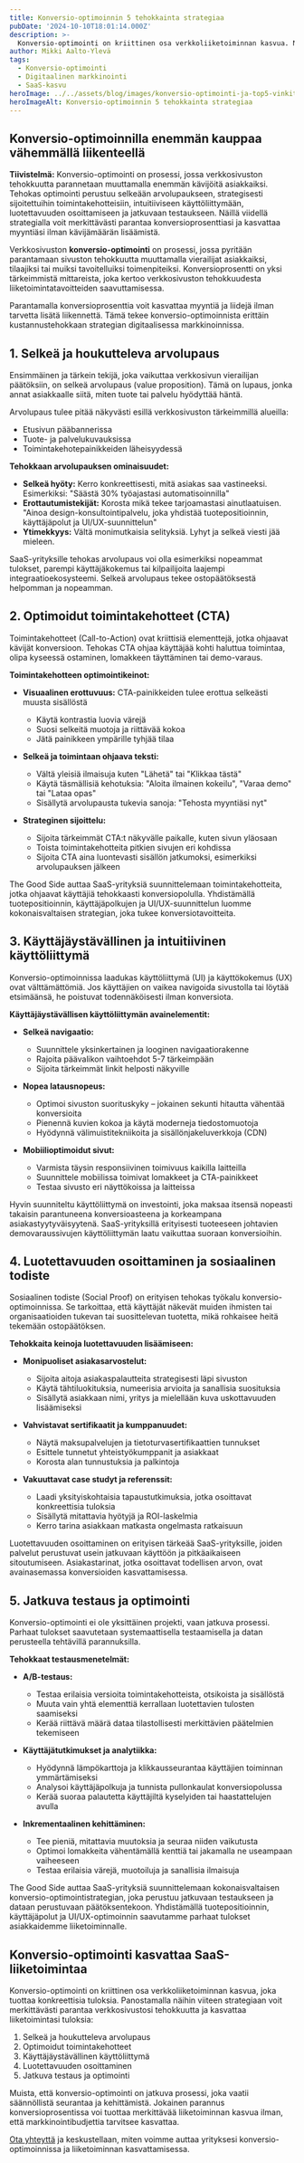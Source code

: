 ```yaml
---
title: Konversio-optimoinnin 5 tehokkainta strategiaa
pubDate: '2024-10-10T18:01:14.000Z'
description: >-
  Konversio-optimointi on kriittinen osa verkkoliiketoiminnan kasvua. Näillä viidellä strategialla parannat konversioprosenttiasi ja kasvatat myyntiäsi.
author: Mikki Aalto-Ylevä
tags:
  - Konversio-optimointi
  - Digitaalinen markkinointi
  - SaaS-kasvu
heroImage: ../../assets/blog/images/konversio-optimointi-ja-top5-vinkit/featured.webp
heroImageAlt: Konversio-optimoinnin 5 tehokkainta strategiaa
---
```


## Konversio-optimoinnilla enemmän kauppaa vähemmällä liikenteellä

**Tiivistelmä:** Konversio-optimointi on prosessi, jossa verkkosivuston tehokkuutta parannetaan muuttamalla enemmän kävijöitä asiakkaiksi. Tehokas optimointi perustuu selkeään arvolupaukseen, strategisesti sijoitettuihin toimintakehotteisiin, intuitiiviseen käyttöliittymään, luotettavuuden osoittamiseen ja jatkuvaan testaukseen. Näillä viidellä strategialla voit merkittävästi parantaa konversioprosenttiasi ja kasvattaa myyntiäsi ilman kävijämäärän lisäämistä.

Verkkosivuston **konversio-optimointi** on prosessi, jossa pyritään parantamaan sivuston tehokkuutta muuttamalla vierailijat asiakkaiksi, tilaajiksi tai muiksi tavoitelluiksi toimenpiteiksi. Konversioprosentti on yksi tärkeimmistä mittareista, joka kertoo verkkosivuston tehokkuudesta liiketoimintatavoitteiden saavuttamisessa.

Parantamalla konversioprosenttia voit kasvattaa myyntiä ja liidejä ilman tarvetta lisätä liikennettä. Tämä tekee konversio-optimoinnista erittäin kustannustehokkaan strategian digitaalisessa markkinoinnissa.

## 1. Selkeä ja houkutteleva arvolupaus

Ensimmäinen ja tärkein tekijä, joka vaikuttaa verkkosivun vierailijan päätöksiin, on selkeä arvolupaus (value proposition). Tämä on lupaus, jonka annat asiakkaalle siitä, miten tuote tai palvelu hyödyttää häntä.

Arvolupaus tulee pitää näkyvästi esillä verkkosivuston tärkeimmillä alueilla:
- Etusivun pääbannerissa
- Tuote- ja palvelukuvauksissa
- Toimintakehotepainikkeiden läheisyydessä

**Tehokkaan arvolupauksen ominaisuudet:**

- **Selkeä hyöty:** Kerro konkreettisesti, mitä asiakas saa vastineeksi. Esimerkiksi: "Säästä 30% työajastasi automatisoinnilla"
- **Erottautumistekijät:** Korosta mikä tekee tarjoamastasi ainutlaatuisen. "Ainoa design-konsultointipalvelu, joka yhdistää tuotepositioinnin, käyttäjäpolut ja UI/UX-suunnittelun"
- **Ytimekkyys:** Vältä monimutkaisia selityksiä. Lyhyt ja selkeä viesti jää mieleen.

SaaS-yrityksille tehokas arvolupaus voi olla esimerkiksi nopeammat tulokset, parempi käyttäjäkokemus tai kilpailijoita laajempi integraatioekosysteemi. Selkeä arvolupaus tekee ostopäätöksestä helpomman ja nopeamman.

## 2. Optimoidut toimintakehotteet (CTA)

Toimintakehotteet (Call-to-Action) ovat kriittisiä elementtejä, jotka ohjaavat kävijät konversioon. Tehokas CTA ohjaa käyttäjää kohti haluttua toimintaa, olipa kyseessä ostaminen, lomakkeen täyttäminen tai demo-varaus.

**Toimintakehotteen optimointikeinot:**

- **Visuaalinen erottuvuus:** CTA-painikkeiden tulee erottua selkeästi muusta sisällöstä
  - Käytä kontrastia luovia värejä 
  - Suosi selkeitä muotoja ja riittävää kokoa
  - Jätä painikkeen ympärille tyhjää tilaa

- **Selkeä ja toimintaan ohjaava teksti:**
  - Vältä yleisiä ilmaisuja kuten "Lähetä" tai "Klikkaa tästä"
  - Käytä täsmällisiä kehotuksia: "Aloita ilmainen kokeilu", "Varaa demo" tai "Lataa opas"
  - Sisällytä arvolupausta tukevia sanoja: "Tehosta myyntiäsi nyt"

- **Strateginen sijoittelu:**
  - Sijoita tärkeimmät CTA:t näkyvälle paikalle, kuten sivun yläosaan
  - Toista toimintakehotteita pitkien sivujen eri kohdissa
  - Sijoita CTA aina luontevasti sisällön jatkumoksi, esimerkiksi arvolupauksen jälkeen

The Good Side auttaa SaaS-yrityksiä suunnittelemaan toimintakehotteita, jotka ohjaavat käyttäjiä tehokkaasti konversiopolulla. Yhdistämällä tuotepositioinnin, käyttäjäpolkujen ja UI/UX-suunnittelun luomme kokonaisvaltaisen strategian, joka tukee konversiotavoitteita.

## 3. Käyttäjäystävällinen ja intuitiivinen käyttöliittymä

Konversio-optimoinnissa laadukas käyttöliittymä (UI) ja käyttökokemus (UX) ovat välttämättömiä. Jos käyttäjien on vaikea navigoida sivustolla tai löytää etsimäänsä, he poistuvat todennäköisesti ilman konversiota.

**Käyttäjäystävällisen käyttöliittymän avainelementit:**

- **Selkeä navigaatio:**
  - Suunnittele yksinkertainen ja looginen navigaatiorakenne
  - Rajoita päävalikon vaihtoehdot 5-7 tärkeimpään
  - Sijoita tärkeimmät linkit helposti näkyville

- **Nopea latausnopeus:**
  - Optimoi sivuston suorituskyky – jokainen sekunti hitautta vähentää konversioita
  - Pienennä kuvien kokoa ja käytä moderneja tiedostomuotoja
  - Hyödynnä välimuistitekniikoita ja sisällönjakeluverkkoja (CDN)

- **Mobiilioptimoidut sivut:**
  - Varmista täysin responsiivinen toimivuus kaikilla laitteilla
  - Suunnittele mobiilissa toimivat lomakkeet ja CTA-painikkeet
  - Testaa sivusto eri näyttökoissa ja laitteissa

Hyvin suunniteltu käyttöliittymä on investointi, joka maksaa itsensä nopeasti takaisin parantuneena konversioasteena ja korkeampana asiakastyytyväisyytenä. SaaS-yrityksillä erityisesti tuoteeseen johtavien demovaraussivujen käyttöliittymän laatu vaikuttaa suoraan konversioihin.

## 4. Luotettavuuden osoittaminen ja sosiaalinen todiste

Sosiaalinen todiste (Social Proof) on erityisen tehokas työkalu konversio-optimoinnissa. Se tarkoittaa, että käyttäjät näkevät muiden ihmisten tai organisaatioiden tukevan tai suosittelevan tuotetta, mikä rohkaisee heitä tekemään ostopäätöksen.

**Tehokkaita keinoja luotettavuuden lisäämiseen:**

- **Monipuoliset asiakasarvostelut:**
  - Sijoita aitoja asiakaspalautteita strategisesti läpi sivuston
  - Käytä tähtiluokituksia, numeerisia arvioita ja sanallisia suosituksia
  - Sisällytä asiakkaan nimi, yritys ja mielellään kuva uskottavuuden lisäämiseksi

- **Vahvistavat sertifikaatit ja kumppanuudet:**
  - Näytä maksupalvelujen ja tietoturvasertifikaattien tunnukset
  - Esittele tunnetut yhteistyökumppanit ja asiakkaat
  - Korosta alan tunnustuksia ja palkintoja

- **Vakuuttavat case studyt ja referenssit:**
  - Laadi yksityiskohtaisia tapaustutkimuksia, jotka osoittavat konkreettisia tuloksia
  - Sisällytä mitattavia hyötyjä ja ROI-laskelmia
  - Kerro tarina asiakkaan matkasta ongelmasta ratkaisuun

Luotettavuuden osoittaminen on erityisen tärkeää SaaS-yrityksille, joiden palvelut perustuvat usein jatkuvaan käyttöön ja pitkäaikaiseen sitoutumiseen. Asiakastarinat, jotka osoittavat todellisen arvon, ovat avainasemassa konversioiden kasvattamisessa.

## 5. Jatkuva testaus ja optimointi

Konversio-optimointi ei ole yksittäinen projekti, vaan jatkuva prosessi. Parhaat tulokset saavutetaan systemaattisella testaamisella ja datan perusteella tehtävillä parannuksilla.

**Tehokkaat testausmenetelmät:**

- **A/B-testaus:**
  - Testaa erilaisia versioita toimintakehotteista, otsikoista ja sisällöstä
  - Muuta vain yhtä elementtiä kerrallaan luotettavien tulosten saamiseksi
  - Kerää riittävä määrä dataa tilastollisesti merkittävien päätelmien tekemiseen

- **Käyttäjätutkimukset ja analytiikka:**
  - Hyödynnä lämpökarttoja ja klikkausseurantaa käyttäjien toiminnan ymmärtämiseksi
  - Analysoi käyttäjäpolkuja ja tunnista pullonkaulat konversiopolussa
  - Kerää suoraa palautetta käyttäjiltä kyselyiden tai haastattelujen avulla

- **Inkrementaalinen kehittäminen:**
  - Tee pieniä, mitattavia muutoksia ja seuraa niiden vaikutusta
  - Optimoi lomakkeita vähentämällä kenttiä tai jakamalla ne useampaan vaiheeseen
  - Testaa erilaisia värejä, muotoiluja ja sanallisia ilmaisuja

The Good Side auttaa SaaS-yrityksiä suunnittelemaan kokonaisvaltaisen konversio-optimointistrategian, joka perustuu jatkuvaan testaukseen ja dataan perustuvaan päätöksentekoon. Yhdistämällä tuotepositioinnin, käyttäjäpolut ja UI/UX-optimoinnin saavutamme parhaat tulokset asiakkaidemme liiketoiminnalle.

## Konversio-optimointi kasvattaa SaaS-liiketoimintaa

Konversio-optimointi on kriittinen osa verkkoliiketoiminnan kasvua, joka tuottaa konkreettisia tuloksia. Panostamalla näihin viiteen strategiaan voit merkittävästi parantaa verkkosivustosi tehokkuutta ja kasvattaa liiketoimintasi tuloksia:

1. Selkeä ja houkutteleva arvolupaus
2. Optimoidut toimintakehotteet
3. Käyttäjäystävällinen käyttöliittymä
4. Luotettavuuden osoittaminen
5. Jatkuva testaus ja optimointi

Muista, että konversio-optimointi on jatkuva prosessi, joka vaatii säännöllistä seurantaa ja kehittämistä. Jokainen parannus konversioprosentissa voi tuottaa merkittävää liiketoiminnan kasvua ilman, että markkinointibudjettia tarvitsee kasvattaa.

[Ota yhteyttä](/contact) ja keskustellaan, miten voimme auttaa yrityksesi konversio-optimoinnissa ja liiketoiminnan kasvattamisessa.